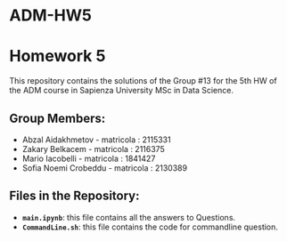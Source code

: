 # ADM-HW5

# Homework 5 

This repository contains the solutions of the Group #13 for the 5th HW of the ADM course in Sapienza University MSc in Data Science.

## Group Members:
- Abzal Aidakhmetov - matricola : 2115331
- Zakary Belkacem - matricola : 2116375
- Mario Iacobelli - matricola : 1841427
- Sofia Noemi Crobeddu - matricola : 2130389


## Files in the Repository:
- __`main.ipynb`__: this file contains all the answers to Questions.
- __`CommandLine.sh`__: this file contains the code for commandline question. 

